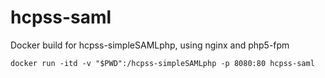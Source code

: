 # hcpss-saml
Docker build for hcpss-simpleSAMLphp, using nginx and php5-fpm

    docker run -itd -v "$PWD":/hcpss-simpleSAMLphp -p 8080:80 hcpss-saml

